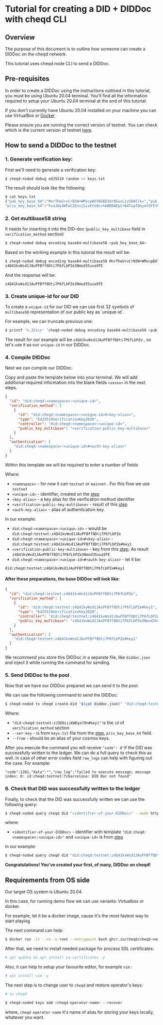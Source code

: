 # Tutorial for creating a DID + DIDDoc with cheqd CLI

## Overview

The purpose of this document is to outline how someone can create a DIDDoc on the cheqd network.

  

This tutorial uses cheqd node CLI to send a DIDDoc.

  

## Pre-requisites


In order to create a DIDDoc using the instructions outlined in this tutorial, you must be using Ubuntu 20.04 terminal. You'll find all the information required to setup your Ubuntu 20.04 terminal at the end of this tutorial.

  

If you don't currently have Ubuntu 20.04 installed on your machine you can use VirtualBox or [Docker](#requirements-from-os-side)

  

Please ensure you are running the correct version of testnet. You can check which is the current version of testnet [here](https://rpc.testnet.cheqd.network/abci_info?).


## How to send a DIDDoc to the testnet

  
### 1\. Generate verification key:

  

First we'll need to generate a verification key:

  

```bash
$ cheqd-noded debug ed25519 random >> keys.txt
```

  

The result should look like the following:

  

```bash
$ cat keys.txt
{"pub_key_base_64":"MnrTheU+vCrN3W+WMvcpBXYBG6D1HrN5usL1zS6W7/k=","pub_key_multibase_58":"",\
"priv_key_base_64":"FxaJOy4HFoC2Enu1SizKtU0L+hmBRBAEpC+B4TopfQoyetOF5T68Ks3db5Yy9ykFdgEboPUes3m6wvXNLpbv+Q=="}
```

  

### 2\. Get multibase58 string


It needs for inserting it into the DID-doc (`public_key_multibase` field in `verification_method` section)

  

```bash
$ cheqd-noded debug encoding base64-multibase58 <pub_key_base_64>
```

  

Based on the working example in this tutorial the result will be:

  

```bash
$ cheqd-noded debug encoding base64-multibase58 MnrTheU+vCrN3W+WMvcpBXYBG6D1HrN5usL1zS6W7/k=
z4Q41kvWsd1JAuPFBff8Dti7P6fLbPZe3Nmod35uua9TE
```

  

And the response will be:

  

```text
z4Q41kvWsd1JAuPFBff8Dti7P6fLbPZe3Nmod35uua9TE
```

  

### 3\. Create unique-id for our DID

  

To create a `unique-id` for our DID we can use first 32 symbols of `multibase58` representation of our public key as \`unique-id\`.

For example, we can truncate previous one:

```bash
$ printf '%.32s\n' `cheqd-noded debug encoding base64-multibase58 <pub_key_base_64>`
```

  

The result for our example will be `z4Q41kvWsd1JAuPFBff8Dti7P6fLbPZe` , so let's use it as our `unique-id` in our DIDDoc.

  

### 4\. Compile DIDDoc

  

Next we can compile our DIDDoc.

  

Copy and paste the template below into your terminal. We will add additional required information into the blank fields `<xxxxx>` in the next steps.

  

```json
{
  "id": "did:cheqd:<namespace>:<unique-id>",
  "verification_method": [
    {
      "id": "did:cheqd:<namespace>:<unique-id>#<key-alias>",
      "type": "Ed25519VerificationKey2020",
      "controller": "did:cheqd:<namespace>:<unique-id>",
      "public_key_multibase": "<verification-public-key-multibase>"
    }
  ],
  "authentication": [
    "did:cheqd:<namespace>:<unique-id>#<auth-key-alias>"
  ]
}
```

Within this template we will be required to enter a number of fields

  

Where:

*   `<namespace>` - for now it can `testnet` or `mainnet` . For this flow we use `testnet`
*   `<unique-id>` - identifier, created on the [step](#3-create-unique-id-for-our-did)
*   `<key-alias>` - a key alias for the verification method identifier
*   `<verification-public-key-multibase>` - result of this [step](#2-get-multibase58-string)
*   `<auth-key-alias>` - alias of authentication key.

In our example:

*   `did:cheqd:<namespace>:<unique-id>` - would be `did:cheqd:testnet:z4Q41kvWsd1JAuPFBff8Dti7P6fLbPZe`
*   `did:cheqd:<namespace>:<unique-id>#<key-alias>` - `did:cheqd:testnet:z4Q41kvWsd1JAuPFBff8Dti7P6fLbPZe#key1`
*   `<verification-public-key-multibase>` - key from this [step](#2-get-multibase58-string). As result `z4Q41kvWsd1JAuPFBff8Dti7P6fLbPZe3Nmod35uua9TE`
*   `did:cheqd:<namespace>:<unique-id>#<auth-key-alias>` - let it be:

`did:cheqd:testnet:z4Q41kvWsd1JAuPFBff8Dti7P6fLbPZe#key1`

  

#### After these preparations, the base DIDDoc will look like:

  

```json
{
  "id": "did:cheqd:testnet:z4Q41kvWsd1JAuPFBff8Dti7P6fLbPZe",
  "verification_method": [
    {
      "id": "did:cheqd:testnet:z4Q41kvWsd1JAuPFBff8Dti7P6fLbPZe#key1",
      "type": "Ed25519VerificationKey2020",
      "controller": "did:cheqd:testnet:z4Q41kvWsd1JAuPFBff8Dti7P6fLbPZe",
      "public_key_multibase": "z4Q41kvWsd1JAuPFBff8Dti7P6fLbPZe3Nmod35uua9TE"
    }
  ],
  "authentication": [
    "did:cheqd:testnet:z4Q41kvWsd1JAuPFBff8Dti7P6fLbPZe#key1"
  ]
}
```

  

We recommend you store this DIDDoc in a separate file, like `diddoc.json` and inject it while running the command for sending.

  

### 5\. Send DIDDoc to the pool

  

Now that we have our DIDDoc prepared we can send it to the pool.

  

We can use the following command to send the DIDDoc:

  

```bash
$ cheqd-noded tx cheqd create-did "$(cat diddoc.json)" "did:cheqd:testnet:zJ5EDiiiKWDyo79n#key1" --ver-key "FxaJOy4HFoC2Enu1SizKtU0L+hmBRBAEp+B4TopfQoyetOF5T68Ks3db5Yy9ykFdgEboPUes3m6wvXNLpbv+Q==" --from  --node https://rpc.testnet.cheqd.network:443 --chain-id cheqd-testnet-4 --fees 5000000ncheq
```

  

Where:

*   `"did:cheqd:testnet:zJ5EDiiiKWDyo79n#key1"` is the `id` of `verification_method` section
*   `--ver-key` - is from `keys.txt` file from the [step](#1-generate-verification-key), `priv_key_base_64` field.
*   `--from` - should be an alias of your cosmos keys.

  

After you execute the command you will receive `"code": 0"`if the DID was successfully written to the ledger. We can do a full query to check this as well.
In case of other error codes field `raw_logs` can help with figuring out the case. For example:

```text
"code":1201,"data":"","raw_log":"failed to execute message; message index: 0: id:cheqd:testnet:fcbarcelona: DID Doc not found"
``` 
  

### 6\. Check that DID was successfully written to the ledger

  

Finally, to check that the DID was successfully written we can use the following query:

  

```bash
$ cheqd-noded query cheqd did "<identifier-of-your-DIDDoc>" --node https://rpc.testnet.cheqd.network:443
```

  

where:

*   `<identifier-of-your-DIDDoc>` - identifier with template `"did:cheqd:<namespace>:<unique-id>"` and `<unique-id>` is from [step](#3-create-unique-id-for-our-did)

  

In our example:

```bash
$ cheqd-noded query cheqd did "did:cheqd:testnet:z4Q41kvWsd1JAuPFBff8Dti7P6fLbPZe" --node https://rpc.testnet.cheqd.network:443
```


**Congratulations! You've created your first, of many, DIDDoc on cheqd!**

  

## Requirements from OS side

  

Our target OS system is Ubuntu 20.04.

  

In this case, for running demo flow we can use variants: Virtualbox or docker.

For example, let it be a docker image, cause it's the most fastest way to start playing.

The next command can help:

  

```bash
$ docker run -it --rm -u root --entrypoint bash ghcr.io/cheqd/cheqd-node:0.4.0
```

  

After that, we need to install needed package for process SSL certificates:

  

```bash
# apt update && apt install ca-certificates -y
```

  

Also, it can help to setup your favourite editor, for example `vim` :

  

```bash
# apt install vim -y 
```

  

The next step is to change user to `cheqd` and restore operator's keys:

  

```bash
# su cheqd
```

  

```bash
$ cheqd-noded keys add <cheqd-operator-name> --recover
```

  

where, `cheqd-operator-name` it's name of alias for storing your keys locally, whatever you want.
